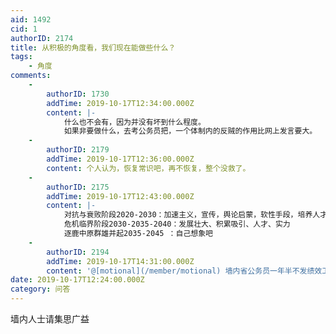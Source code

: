 ```yaml
---
aid: 1492
cid: 1
authorID: 2174
title: 从积极的角度看，我们现在能做些什么？
tags:
    - 角度
comments:
    -
        authorID: 1730
        addTime: 2019-10-17T12:34:00.000Z
        content: |-
            什么也不会有，因为并没有坏到什么程度。  
            如果非要做什么，去考公务员把，一个体制内的反贼的作用比网上发言要大。
    -
        authorID: 2179
        addTime: 2019-10-17T12:36:00.000Z
        content: 个人认为，恢复常识吧，再不恢复，整个没救了。
    -
        authorID: 2175
        addTime: 2019-10-17T12:43:00.000Z
        content: |-
            对抗与衰败阶段2020-2030：加速主义，宣传，舆论启蒙，软性手段，培养人才，加速危机临界阶段的到来  
            危机临界阶段2030-2035-2040：发展壮大、积累吸引、人才、实力  
            逐鹿中原群雄并起2035-2045 ：自己想象吧
    -
        authorID: 2194
        addTime: 2019-10-17T14:31:00.000Z
        content: '@[motional](/member/motional) 墙内省公务员一年半不发绩效工资了，只有最低工资加管饭'
date: 2019-10-17T12:24:00.000Z
category: 问答
---
```


墙内人士请集思广益
